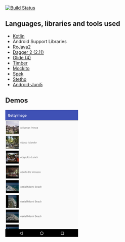 [![Build Status](https://travis-ci.org/kimtaesu/Homework.svg?branch=master)](https://travis-ci.org/kimtaesu/Homework)


## Languages, libraries and tools used

* [Kotlin](https://kotlinlang.org/)
* Android Support Libraries
* [RxJava2](https://github.com/ReactiveX/RxJava/wiki/What's-different-in-2.0)
* [Dagger 2 (2.11)](https://github.com/google/dagger)
* [Glide (4)](https://github.com/bumptech/glide)
* [Timber](https://github.com/JakeWharton/timber)
* [Mockito](http://site.mockito.org/)
* [Spek](https://github.com/spekframework/spek)
* [Stetho](http://facebook.github.io/stetho/)
* [Android-Juni5](https://github.com/mannodermaus/android-junit5)


## Demos
<img src="screenshot/screenshot.png" alt="Smiley face" height="400" width="230">